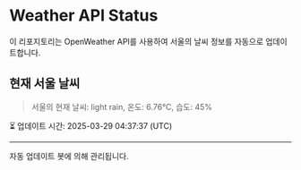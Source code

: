 
# Weather API Status

이 리포지토리는 OpenWeather API를 사용하여 서울의 날씨 정보를 자동으로 업데이트합니다.

## 현재 서울 날씨
> 서울의 현재 날씨: light rain, 온도: 6.76°C, 습도: 45%

⏳ 업데이트 시간: 2025-03-29 04:37:37 (UTC)

---
자동 업데이트 봇에 의해 관리됩니다.
